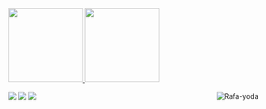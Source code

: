  <div>
  <a href="https://github.com/Dleid">
  <img height="150em" src="https://github-readme-stats.vercel.app/api?username=dleid&show_icons=true&theme=tokyonight&include_all_commits=true&count_private=true"/>
  <img height="150em" src="https://github-readme-stats.vercel.app/api/top-langs/?username=dleid&layout=compact&langs_count=7&theme=tokyonight"/>
</div>
  <div style="display: inline_block"><br>
  <img align="right" alt="Rafa-yoda" src="https://c.tenor.com/cmEdU3y-excAAAAC/wtf-what.gif">
</div>
<div> 
  <a href="https://twitter.com/JVS_Dleid" target="_blank"><img src="https://img.shields.io/badge/Twitter-1DA1F2?style=for-the-badge&logo=twitter&logoColor=white" target="_blank"></a>
  <a href="https://instagram.com/JVS_Dleid" target="_blank"><img src="https://img.shields.io/badge/-Instagram-%23E4405F?style=for-the-badge&logo=instagram&logoColor=white" target="_blank"></a>
    <a href="https://steamcommunity.com/id/Dleid/" target="_blank"><img src="https://img.shields.io/badge/Steam-000000?style=for-the-badge&logo=steam&logoColor=white" target="_blank"></a>

 </div>
  

